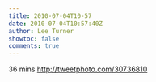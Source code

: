 ```yaml
---
title: 2010-07-04T10-57
date: 2010-07-04T10:57:40Z
author: Lee Turner
showtoc: false
comments: true
---
```


36 mins  http://tweetphoto.com/30736810

